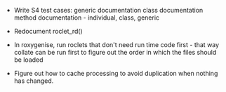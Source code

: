 * Write S4 test cases:
  generic documentation
  class documentation
  method documentation - individual, class, generic

* Redocument roclet_rd()

* In roxygenise, run roclets that don't need run time code first - that way
  collate can be run first to figure out the order in which the files should
  be loaded

* Figure out how to cache processing to avoid duplication when nothing has
  changed.